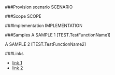 <!-- M2-TODO -->
<properties
	  pageTitle="UserCustomActionDefinition"
    pageName="UserCustomActionDefinition"
    parentPageId="12771"
/>

###Provision scenario
SCENARIO

###Scope
SCOPE

###Implementation
IMPLEMENTATION

###Samples
A SAMPLE 1
[TEST.TestFunctionName1]

A SAMPLE 2
[TEST.TestFunctionName2]

###Links
- [link 1](http://example.com)
- [link 2](http://example.com)